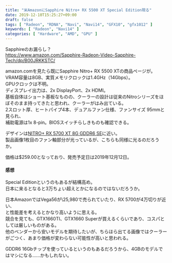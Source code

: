 ```yaml
---
title: "米AmazonにSapphire Nitro+ RX 5500 XT Special Edition現る"
date: 2019-12-10T15:25:27+09:00
draft: false
tags: [ "Radeon", "RDNA", "Navi", "Navi14", "GFX10", "gfx1012" ]
keywords: [ "Radeon", "Navi14" ]
categories: [ "Hardware", "AMD", "GPU" ]
---
```


Sapphireのお漏らし？  
<https://www.amazon.com/Sapphire-Radeon-Video-Sapphire-Tech/dp/B00JRKKSTC/>

amazon.comを見たら既にSapphire Nitro+ RX 5500 XTの商品ページが。  
VRAM容量は8GB、実質メモリクロックは1.4GHz（14Gbps）。  
GPUクロックは不明。  
ディスプレイ出力は、2x DisplayPort、2x HDMI。  
基板自体はショート基板なものの、クーラーの設計は従来のNitroシリーズをほぼそのまま持ってきたと思われ、クーラーがはみ出ている。  
2スロット厚、ヒートパイプ4本、デュアルファン仕様、ファンサイズ 95mmと見られ、  
補助電源は1x 8-pin。BIOSスイッチらしきものも確認できる。  

デザインは[NITRO+ RX 5700 XT 8G GDDR6 SE](https://www.sapphiretech.com/ja-jp/consumer/nitro-radeon-rx-5700-xt-se-8g-gddr6)に近い。  
製品画像1枚目のファン軸部分が光っているが、こちらも同様に光るのだろうか。  

価格は$259.00となっており、発売予定日は2019年12月12日。  

#### 感想
Special Editionというのもあるが結構高め。  
日本に来るとなると3万ちょい超えとかになるのではないだろうか。  

日本AmazonではVega56が\25,980で売られていたり、RX 5700が4万切りが近い、  
と性能差を考えるとかなり高いように思える。  
競合を見ても、GTX1660TI、GTX1660 Superが買えるくらいであり、コスパとしては厳しいものがある。  
他のベンダーから安いモデルを期待したいが、ちらほら出てる画像ではクーラーがごつく、あまり価格が変わらない可能性が高いと思われる。  

GDDR6 16Gbチップを使っているというのもあるだろうから、4GBのモデルではマシになる……かもしれない。  
